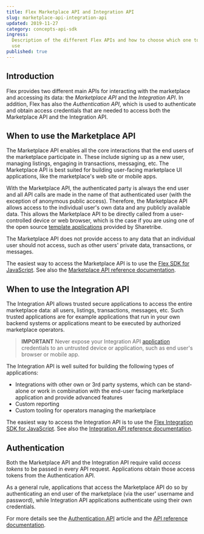 ```yaml
---
title: Flex Marketplace API and Integration API
slug: marketplace-api-integration-api
updated: 2019-11-27
category: concepts-api-sdk
ingress:
  Description of the different Flex APIs and how to choose which one to
  use
published: true
---
```


## Introduction

Flex provides two different main APIs for interacting with the
marketplace and accessing its data: the _Marketplace API_ and the
_Integration API_. In addition, Flex has also the _Authentication API_,
which is used to authenticate and obtain access credentials that are
needed to access both the Marketplace API and the Integration API.

## When to use the Marketplace API

The Marketplace API enables all the core interactions that the end users
of the marketplace participate in. These include signing up as a new
user, managing listings, engaging in transactions, messaging, etc. The
Marketplace API is best suited for building user-facing marketplace UI
applications, like the marketplace's web site or mobile apps.

With the Marketplace API, the authenticated party is always the end user
and all API calls are made in the name of that authenticated user (with
the exception of anonymous public access). Therefore, the Marketplace
API allows access to the individual user's own data and any publicly
available data. This allows the Marketplace API to be directly called
from a user-controlled device or web browser, which is the case if you
are using one of the open source
[template applications](/operator-guides/concepts/#flex-templates-for-web-ftw)
provided by Sharetribe.

The Marketplace API does not provide access to any data that an
individual user should not access, such as other users' private data,
transactions, or messages.

The easiest way to access the Marketplace API is to use the
[Flex SDK for JavaScript](/concepts-api-sdk/js-sdk/#flex-sdk-for-javascript).
See also the
[Marketplace API reference documentation](https://www.sharetribe.com/api-reference/marketplace.html).

## When to use the Integration API

The Integration API allows trusted secure applications to access the
entire marketplace data: all users, listings, transactions, messages,
etc. Such trusted applications are for example applications that run in
your own backend systems or applications meant to be executed by
authorized marketplace operators.

> **IMPORTANT** Never expose your Integration API
> [application](/concepts-development/applications/) credentials to an untrusted
> device or application, such as end user's browser or mobile app.

The Integration API is well suited for building the following types of
applications:

- Integrations with other own or 3rd party systems, which can be
  stand-alone or work in combination with the end-user facing
  marketplace application and provide advanced features
- Custom reporting
- Custom tooling for operators managing the marketplace

The easiest way to access the Integration API is to use the
[Flex Integration SDK for JavaScript](/concepts-api-sdk/js-sdk/#flex-integration-sdk-for-javascript).
See also the
[Integration API reference documentation](https://www.sharetribe.com/api-reference/integration.html).

## Authentication

Both the Marketplace API and the Integration API require valid _access
tokens_ to be passed in every API request. Applications obtain those
access tokens from the Authentication API.

As a general rule, applications that access the Marketplace API do so by
authenticating an end user of the marketplace (via the user' username
and password), while Integration API applications authenticate using
their own credentials.

For more details see the
[Authentication API](/concepts-api-sdk/authentication-api/) article and the
[API reference documentation](https://www.sharetribe.com/api-reference/authentication.html).
